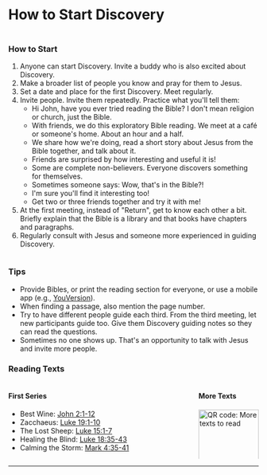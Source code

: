 <script>
  document.querySelector('.md-content').id = "discovery-2nd-page";
</script>

# How to Start Discovery

<div class="column-wrapper" markdown>
<div class="column" markdown>

### How to Start
1. Anyone can start Discovery. Invite a buddy who is also excited about Discovery.
2. Make a broader list of people you know and pray for them to Jesus.
3. Set a date and place for the first Discovery. Meet regularly.
4. Invite people. Invite them repeatedly. Practice what you'll tell them:
    - Hi John, have you ever tried reading the Bible? I don't mean religion or church, just the Bible.
    - With friends, we do this exploratory Bible reading. We meet at a café or someone's home. About an hour and a half.
    - We share how we're doing, read a short story about Jesus from the Bible together, and talk about it.
    - Friends are surprised by how interesting and useful it is!
    - Some are complete non-believers. Everyone discovers something for themselves.
    - Sometimes someone says: Wow, that's in the Bible?!
    - I'm sure you'll find it interesting too!
    - Get two or three friends together and try it with me!
5. At the first meeting, instead of "Return", get to know each other a bit. Briefly explain that the Bible is a library and that books have chapters and paragraphs.
6. Regularly consult with Jesus and someone more experienced in guiding Discovery.

</div>
<div class="column" markdown>

### Tips
- Provide Bibles, or print the reading section for everyone, or use a mobile app (e.g., [YouVersion](https://www.bible.com/app)).
- When finding a passage, also mention the page number.
- Try to have different people guide each third. From the third meeting, let new participants guide too. Give them Discovery guiding notes so they can read the questions.
- Sometimes no one shows up. That's an opportunity to talk with Jesus and invite more people.


### Reading Texts

<div style="display: flex; justify-content: space-between;" markdown>
<div style="flex-basis: 70%;" markdown>

#### First Series

- Best Wine: [John 2:1-12](https://www.bible.com/bible/59/JHN.2.1-12)
- Zacchaeus: [Luke 19:1-10](https://www.bible.com/bible/59/LUK.19.1-10)
- The Lost Sheep: [Luke 15:1-7](https://www.bible.com/bible/59/LUK.15.1-7)
- Healing the Blind: [Luke 18:35-43](https://www.bible.com/bible/59/LUK.18.35-43)
- Calming the Storm: [Mark 4:35-41](https://www.bible.com/bible/59/MRK.4.35-41)

</div>
<div markdown style="flex-basis: 24%;">

#### More Texts
<img src="/images/qr-code-dbs-texty.png" alt="QR code: More texts to read" style="width:100%;margin-top:0;"/>
<span style="font-size: 70%;">en.discoverybible.cz</span>

</div>
</div>

</div>
</div>

<div class="paticka-wide" markdown>
<hr>
<p class="print-only" style="margin-top: -1em;"></p>
</div>
